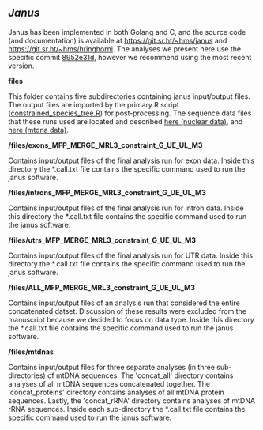 ## *Janus*

Janus has been implemented in both Golang and C, and the source code (and documentation) is available at https://git.sr.ht/~hms/janus and https://git.sr.ht/~hms/hringhorni. The analyses we present here use the specific commit [8952e31d](https://git.sr.ht/~hms/janus/archive/8952e31dc02e2e8f5423205a30507fd470d2e12f.tar.gz), however we recommend using the most recent version.

**files**

This folder contains five subdirectories containing janus input/output files. The output files are imported by the primary R script ([constrained_species_tree.R](../constrained_species_tree.R)) for post-processing. The sequence data files that these runs used are located and described [here (nuclear data)](../AHE_REASSEMBLY/sequences), and [here (mtdna data)](mtDNA_REASSEMBLY).

**/files/exons_MFP_MERGE_MRL3_constraint_G_UE_UL_M3**

Contains input/output files of the final analysis run for exon data. Inside this directory the *.call.txt file contains the specific command used to run the janus software.

**/files/introns_MFP_MERGE_MRL3_constraint_G_UE_UL_M3**

Contains input/output files of the final analysis run for intron data. Inside this directory the *.call.txt file contains the specific command used to run the janus software.

**/files/utrs_MFP_MERGE_MRL3_constraint_G_UE_UL_M3**

Contains input/output files of the final analysis run for UTR data. Inside this directory the *.call.txt file contains the specific command used to run the janus software.

**/files/ALL_MFP_MERGE_MRL3_constraint_G_UE_UL_M3**

Contains input/output files of an analysis run that considered the entire concatenated datset. Discussion of these results were excluded from the manuscript because we decided to focus on data type. Inside this directory the *.call.txt file contains the specific command used to run the janus software.

**/files/mtdnas**

Contains input/output files for three separate analyses (in three sub-directories) of mtDNA sequences. The 'concat_all' directory contains analyses of all mtDNA sequences concatenated together. The 'concat_proteins' directory contains analyses of all mtDNA protein sequences. Lastly, the 'concat_rRNA' directory contains analyses of mtDNA rRNA sequences. Inside each sub-directory the *.call.txt file contains the specific command used to run the janus software.


